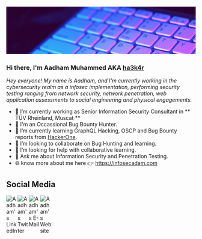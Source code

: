 ![img](Do%20Hacks%20to%20Secure.gif)

### Hi there, I'm Aadham Muhammed AKA [ha3k4r](https://twitter.com/ha3k4r)

*Hey everyone! My name is Aadham, and I'm currently working in the cybersecurity realm as a infosec implementation, performing security testing ranging from network security, network penetration, web application assessments to social engineering and physical engagements.*

- 🔭 I’m currently working as Senior Information Security Consultant in ** TÜV Rheinland, Muscat **
- 🐞 I'm an Occassional Bug Bounty Hunter.
- 📖 I’m currently learning GraphQL Hacking, OSCP and Bug Bounty reports from [HackerOne](https://hackerone.com).
- 👯 I’m looking to collaborate on Bug Hunting and learning.
- 🤔 I’m looking for help with collaborative learning.
- 💬 Ask me about Information Security and Penetration Testing.
- 🌐 know more about me here 👉 https://infosecadam.com

## Social Media
<a href="https://www.linkedin.com/in/aadham-muhammed">
  <img align="left" alt="Aadham's LinkedIn" width="30px" src="https://img.icons8.com/color/linkedin.png"/>
</a>
<a href="https://twitter.com/ha3k4r" target="_blank">
  <img align="left" alt="Aadham's Twitter" width="30px" src="https://img.icons8.com/color/twitter.png"/>
</a>
<a href="mailto:aadham.m@outlook.com" target="_blank">
  <img align="left" alt="Aadham's E-Mail" width="30px" src="https://img.icons8.com/color/microsoft-outlook-2019--v2.png" />
</a>
<a href="https://infosecadam.com" target="_blank">
  <img align="left" alt="Aadham's Website" width="30px" src="https://img.icons8.com/color/web.png" />
</a>

<br>
